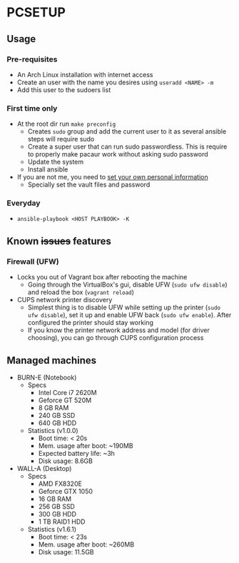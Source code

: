 # PCSETUP

## Usage

### Pre-requisites

* An Arch Linux installation with internet access
* Create an user with the name you desires using `useradd <NAME> -m`
* Add this user to the sudoers list

### First time only

* At the root dir run `make preconfig`
  - Creates `sudo` group and add the current user to it as several ansible steps will require sudo
  - Create a super user that can run sudo passwordless. This is require to properly make pacaur work without asking sudo password
  - Update the system
  - Install ansible
* If you are not me, you need to [set your own personal information](https://github.com/rafamanzo/pcsetup/wiki/Replace-my-personal-information-by-yours)
  - Specially set the vault files and password

### Everyday

* `ansible-playbook <HOST PLAYBOOK> -K`

## Known ~~issues~~ features

### Firewall (UFW)

* Locks you out of Vagrant box after rebooting the machine
  - Going through the VirtualBox's gui, disable UFW (`sudo ufw disable`) and reload the box (`vagrant reload`)
* CUPS network printer discovery
  - Simplest thing is to disable UFW while setting up the printer (`sudo ufw disable`), set it up and enable UFW back (`sudo ufw enable`). After configured the printer should stay working
  - If you know the printer network address and model (for driver choosing), you can go through CUPS configuration process

## Managed machines

* BURN-E (Notebook)
  - Specs
    * Intel Core i7 2620M
    * Geforce GT 520M
    * 8 GB RAM
    * 240 GB SSD
    * 640 GB HDD
  - Statistics (v1.0.0)
    * Boot time: < 20s
    * Mem. usage after boot: ~190MB
    * Expected battery life: ~3h
    * Disk usage: 8.6GB
* WALL-A (Desktop)
  - Specs
    * AMD FX8320E
    * Geforce GTX 1050
    * 16 GB RAM
    * 256 GB SSD
    * 300 GB HDD
    * 1 TB RAID1 HDD
  - Statistics (v1.6.1)
    * Boot time: < 23s
    * Mem. usage after boot: ~260MB
    * Disk usage: 11.5GB
